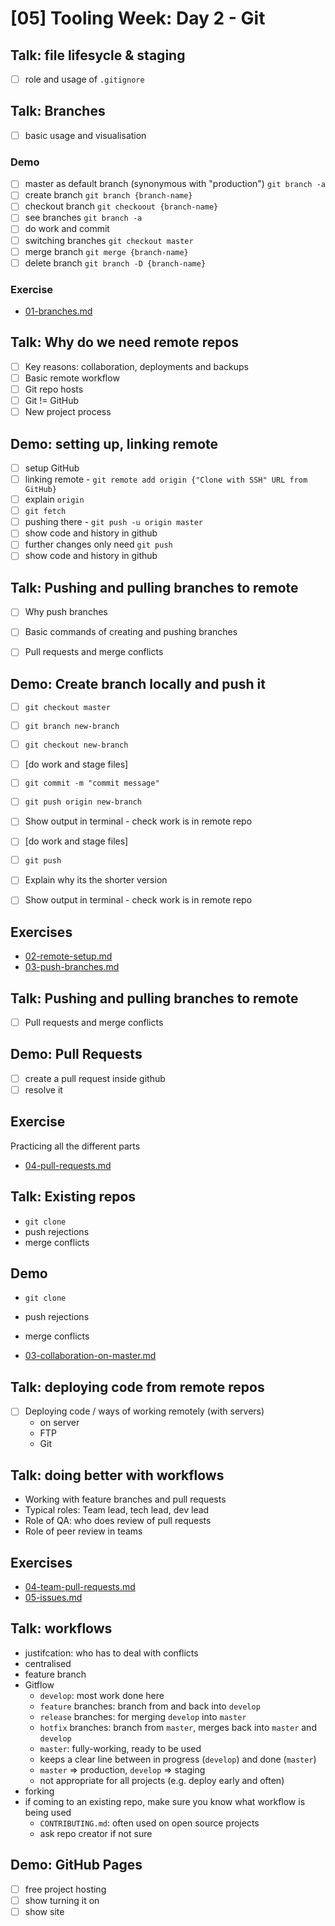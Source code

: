 # [05] Tooling Week: Day 2 - Git


## Talk: file lifesycle & staging
- [ ] role and usage of `.gitignore`

## Talk: Branches

- [ ] basic usage and visualisation

### Demo

- [ ] master as default branch (synonymous with "production") `git branch -a`
- [ ] create branch `git branch {branch-name}`
- [ ] checkout branch `git checkoout {branch-name}`
- [ ] see branches `git branch -a`
- [ ] do work and commit 
- [ ] switching branches `git checkout master`
- [ ] merge branch `git merge {branch-name}`
- [ ] delete branch `git branch -D {branch-name}`

### Exercise

- [01-branches.md](../challenges/02/01-branches.md)


## Talk: Why do we need remote repos

- [ ] Key reasons: collaboration, deployments and backups
- [ ] Basic remote workflow
- [ ] Git repo hosts
- [ ] Git != GitHub
- [ ] New project process

## Demo: setting up, linking remote

- [ ] setup GitHub
- [ ] linking remote - `git remote add origin {"Clone with SSH" URL from GitHub}`
- [ ] explain `origin`
- [ ] `git fetch`
- [ ] pushing there - `git push -u origin master`
- [ ] show code and history in github
- [ ] further changes only need `git push`
- [ ] show code and history in github

## Talk: Pushing and pulling branches to remote

- [ ] Why push branches
- [ ] Basic commands of creating and pushing branches
- [ ] Pull requests and merge conflicts

 
## Demo: Create branch locally and push it

- [ ] `git checkout master`
- [ ] `git branch new-branch`
- [ ] `git checkout new-branch`
- [ ] [do work and stage files]
- [ ] `git commit -m "commit message"`
- [ ] `git push origin new-branch`
- [ ] Show output in terminal - check work is in remote repo
- [ ] [do work and stage files]
- [ ] `git push` 
- [ ] Explain why its the shorter version
- [ ] Show output in terminal - check work is in remote repo


## Exercises

- [02-remote-setup.md](../challenges/02/02-remote-setup.md)
- [03-push-branches.md](../challenges/02/03-push-branches.md)


## Talk: Pushing and pulling branches to remote
- [ ] Pull requests and merge conflicts


## Demo: Pull Requests

- [ ] create a pull request inside github
- [ ] resolve it

## Exercise

Practicing all the different parts

- [04-pull-requests.md](../challenges/02/04-pull-requests.md)


## Talk: Existing repos

- `git clone`
- push rejections
- merge conflicts

## Demo 

- `git clone`
- push rejections
- merge conflicts

- [03-collaboration-on-master.md](../challenges/02/03-collaboration-on-master.md)


## Talk: deploying code from remote repos
- [ ] Deploying code / ways of working remotely (with servers)
	- on server
	- FTP
	- Git

## Talk: doing better with workflows

- Working with feature branches and pull requests
- Typical roles: Team lead, tech lead, dev lead
- Role of QA: who does review of pull requests
- Role of peer review in teams

## Exercises

- [04-team-pull-requests.md](../challenges/02/04-team-pull-requests.md)
- [05-issues.md](../challenges/02/05-issues.md)

## Talk: workflows

- justifcation: who has to deal with conflicts
- centralised
- feature branch
- Gitflow
    - `develop`: most work done here
    - `feature` branches: branch from and back into `develop`
    - `release` branches: for merging `develop` into `master`
    - `hotfix` branches: branch from `master`, merges back into `master` and `develop`
    - `master`: fully-working, ready to be used
    - keeps a clear line between in progress (`develop`) and done (`master`)
    - `master` => production, `develop` => staging
    - not appropriate for all projects (e.g. deploy early and often)
- forking
- if coming to an existing repo, make sure you know what workflow is being used
    - `CONTRIBUTING.md`: often used on open source projects
    - ask repo creator if not sure

## Demo: GitHub Pages

- [ ] free project hosting
- [ ] show turning it on
- [ ] show site